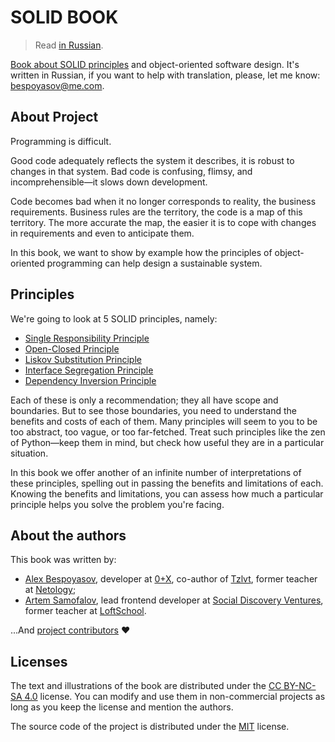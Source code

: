 # SOLID BOOK

> Read [in Russian](../README.md).

[Book about SOLID principles](https://ota-solid.vercel.app) and object-oriented software design. It's written in Russian, if you want to help with translation, please, let me know: bespoyasov@me.com.

## About Project

Programming is difficult.

Good code adequately reflects the system it describes, it is robust to changes in that system. Bad code is confusing, flimsy, and incomprehensible—it slows down development.

Code becomes bad when it no longer corresponds to reality, the business requirements. Business rules are the territory, the code is a map of this territory. The more accurate the map, the easier it is to cope with changes in requirements and even to anticipate them.

In this book, we want to show by example how the principles of object-oriented programming can help design a sustainable system.

## Principles

We're going to look at 5 SOLID principles, namely:

- [Single Responsibility Principle](https://ota-solid.vercel.app/srp)
- [Open-Closed Principle](https://ota-solid.vercel.app/ocp)
- [Liskov Substitution Principle](https://ota-solid.vercel.app/lsp)
- [Interface Segregation Principle](https://ota-solid.vercel.app/isp)
- [Dependency Inversion Principle](https://ota-solid.vercel.app/dip)

Each of these is only a recommendation; they all have scope and boundaries. But to see those boundaries, you need to understand the benefits and costs of each of them. Many principles will seem to you to be too abstract, too vague, or too far-fetched. Treat such principles like the zen of Python—keep them in mind, but check how useful they are in a particular situation.

In this book we offer another of an infinite number of interpretations of these principles, spelling out in passing the benefits and limitations of each. Knowing the benefits and limitations, you can assess how much a particular principle helps you solve the problem you're facing.

## About the authors

This book was written by:

- [Alex Bespoyasov](https://bespoyasov.ru), developer at [0+X](https://0x.se), co-author of [Tzlvt](https://fuckgrechka.ru/tzlvt/), former teacher at [Netology](https://netology.ru);
- [Artem Samofalov](https://github.com/dex157), lead frontend developer at [Social Discovery Ventures](https://sdventures.com), former teacher at [LoftSchool](https://loftschool.com).

...And [project contributors](https://github.com/open-tech-authors/solid/graphs/contributors) ❤️

## Licenses

The text and illustrations of the book are distributed under the [CC BY-NC-SA 4.0](./LICENSE-SA.md) license. You can modify and use them in non-commercial projects as long as you keep the license and mention the authors.

The source code of the project is distributed under the [MIT](./LICENSE-MIT.md) license.
